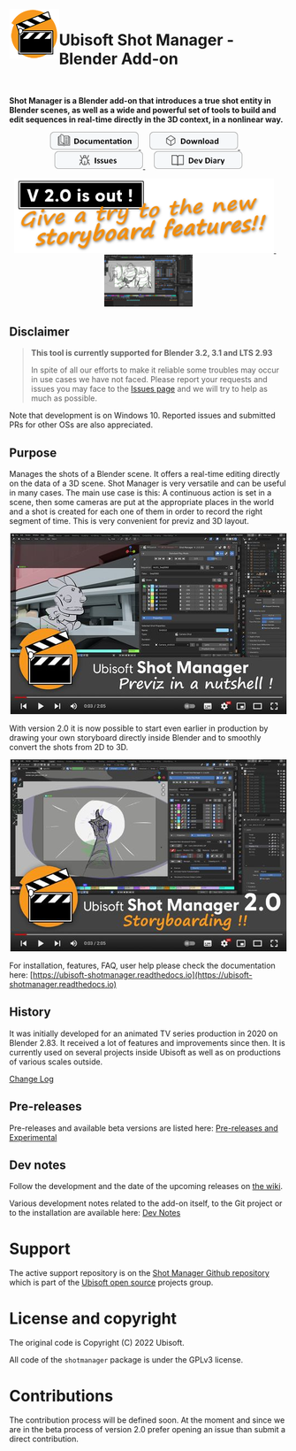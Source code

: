 <img align="left" width="auto" height="auto" src="doc/images/Logo_90_A.png">

# Ubisoft Shot Manager - Blender Add-on

</br>

**Shot Manager is a Blender add-on that introduces a true shot entity in Blender scenes, as well as a wide and powerful set of tools to build and edit sequences in real-time directly in the 3D context, in a nonlinear way.**

<p align="center">
  <a href="https://ubisoft-shotmanager.readthedocs.io" title="Consult the online documentation" target="_blank">
  <img src="doc/images/Documentation.png" width="160" />
  </a>
  &nbsp;&nbsp;&nbsp;
  <a href="https://github.com/ubisoft/shotmanager/releases/latest" title="Download latest version">
  <img src="doc/images/Download.png" width="160" />
  </a>
  &nbsp;&nbsp;&nbsp;
  <a href="https://github.com/ubisoft/shotmanager/issues" title="Report and follow issues">
  <img src="doc/images/Issues.png" width="160" />
  </a>
  &nbsp;&nbsp;&nbsp;
  <a href="https://github.com/ubisoft/shotmanager/wiki" title="Follow the development">
  <img src="doc/images/Diary.png" width="160" />
  </a>
</p>


<p align="center">
  <a href="https://github.com/ubisoft/shotmanager/releases/latest" title="Download version 2.0" target="_blank">
  <img src="doc/images/V2_Banner.png" width="470" />
  </a>
  &nbsp;&nbsp;&nbsp;
  <a href="https://github.com/ubisoft/shotmanager/tree/main/doc/images/ShotManagerV2-0_Storyboarding03.jpg" title="ShotManagerV2-0_Storyboarding03">
  <img src="doc/images/ShotManagerV2-0_Storyboarding03_Thumb.jpg" width="160" />
  </a>
</p>

## Disclaimer

>**This tool is currently supported for Blender 3.2, 3.1 and LTS 2.93**
>
> In spite of all our efforts to make it reliable some troubles may occur in use cases we have not faced.
> Please report your requests and issues you may face to the [Issues page](https://github.com/ubisoft/shotmanager/issues) and
> we will try to help as much as possible.


Note that development is on Windows 10. Reported issues and submitted PRs for other OSs are also appreciated.

## Purpose

Manages the shots of a Blender scene. It offers a real-time editing directly on
the data of a 3D scene.
Shot Manager is very versatile and can be useful in many cases.
The main use case is this: A continuous action is set in a scene, then some cameras
are put at the appropriate places in the world and a shot is created for each one of
them in order to record the right segment of time.
This is very convenient for previz and 3D layout.

<p align="center">
  <a href="https://youtu.be/btLygAlD41c" title="Shot Manager - previz in a nutshell" target="_blank">
  <img src="doc/images/Thumbnail_ShotManagerPreviz_WithPlayer.jpg" width="500" />
  </a>
</p>


With version 2.0 it is now possible to start even earlier in production by drawing your own storyboard directly inside Blender 
and to smoothly convert the shots from 2D to 3D.

<p align="center">
  <a href="https://youtu.be/UEXOjY5ivkE" title="Consult Ubisoft Shot Manager V2.0 - Storyboarding Teaser" target="_blank">
  <img src="doc/images/Thumbnail_TeaserV2Storyboarding_WithPlayer.jpg" width="500" />
  </a>
</p>



For installation, features, FAQ, user help please check the documentation here: [https://ubisoft-shotmanager.readthedocs.io](https://ubisoft-shotmanager.readthedocs.io)


## History
It was initially developed for an animated TV series production in 2020 on Blender 2.83. It received a lot of features and improvements since then.
It is currently used on several projects inside Ubisoft as well as on productions of various scales outside.

[Change Log](./CHANGELOG.md)


## Pre-releases
Pre-releases and available beta versions are listed here: [Pre-releases and Experimental](https://ubisoft-shotmanager.readthedocs.io/en/latest/experimental/experimental.html#experimental) 


## Dev notes
Follow the development and the date of the upcoming releases on [the wiki](https://github.com/ubisoft/shotmanager/wiki).

Various development notes related to the add-on itself, to the Git project or to the installation are available here: [Dev Notes](./doc/devnotes.md)

# Support
The active support repository is on the [Shot Manager Github repository](https://github.com/ubisoft/shotmanager) which is part of the [Ubisoft open source](https://github.com/ubisoft) projects group.


# License and copyright
The original code is Copyright (C) 2022 Ubisoft.

All code of the `shotmanager` package is under the GPLv3 license.


# Contributions
The contribution process will be defined soon. At the moment and since we are in the beta process of version 2.0 prefer opening an issue than submit a direct contribution.
